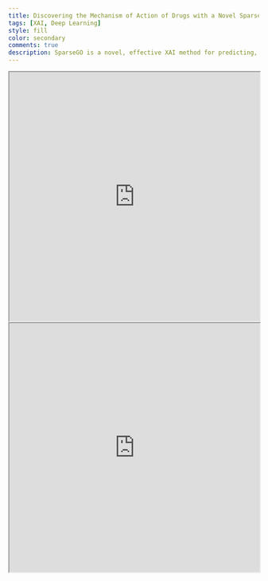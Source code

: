 ```yaml
---
title: Discovering the Mechanism of Action of Drugs with a Novel Sparse Explainable Network
tags: [XAI, Deep Learning]
style: fill
color: secondary
comments: true
description: SparseGO is a novel, effective XAI method for predicting, but more importantly, understanding drug response.
---
```


<iframe src="https://papers.ssrn.com/sol3/papers.cfm?abstract_id=4364890" width="100%" height="500px"></iframe>

<iframe src="https://github.com/KatynaSada/SparseGO" width="100%" height="500px"></iframe>